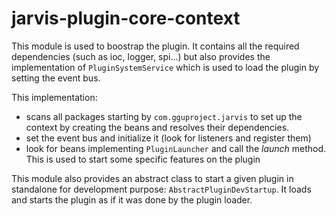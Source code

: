 # jarvis-plugin-core-context

This module is used to boostrap the plugin. It contains all the required dependencies (such as ioc, logger, spi...)
but also provides the implementation of `PluginSystemService` which is used to load the plugin by setting the event bus.

This implementation:

- scans all packages starting by `com.gguproject.jarvis` to set up the context by creating the beans and resolves their dependencies.
- set the event bus and initialize it (look for listeners and register them)
- look for beans implementing `PluginLauncher` and call the *launch* method. This is used to start some specific features on the plugin

This module also provides an abstract class to start a given plugin in standalone for development purpose: `AbstractPluginDevStartup`.
It loads and starts the plugin as if it was done by the plugin loader. 
 